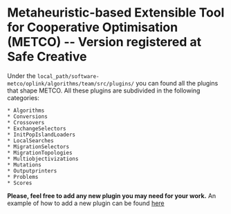 # Metaheuristic-based Extensible Tool for Cooperative Optimisation (METCO) -- Version registered at Safe Creative



Under the `local_path/software-metco/oplink/algorithms/team/src/plugins/` you can found all the plugins that shape METCO. All these plugins are subdivided in the following categories:
    
    * Algorithms
    * Conversions
    * Crossovers
    * ExchangeSelectors
    * InitPopIslandLoaders
    * LocalSearches
    * MigrationSelectors
    * MigrationTopologies
    * Multiobjectivizations
    * Mutations
    * Outputprinters
    * Problems
    * Scores

**Please, feel free to add any new plugin you may need for your work.**
An example of how to add a new plugin can be found [here](./newPlugin.md)